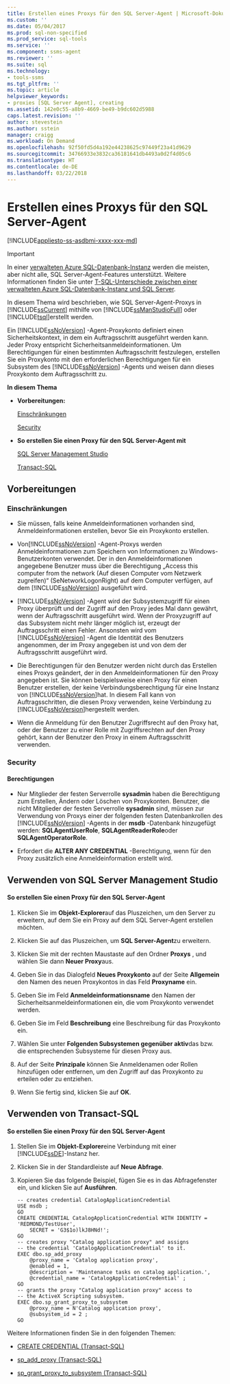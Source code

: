 ```yaml
---
title: Erstellen eines Proxys für den SQL Server-Agent | Microsoft-Dokumentation
ms.custom: ''
ms.date: 05/04/2017
ms.prod: sql-non-specified
ms.prod_service: sql-tools
ms.service: ''
ms.component: ssms-agent
ms.reviewer: ''
ms.suite: sql
ms.technology:
- tools-ssms
ms.tgt_pltfrm: ''
ms.topic: article
helpviewer_keywords:
- proxies [SQL Server Agent], creating
ms.assetid: 142e0c55-a8b9-4669-be49-b9dc602d5988
caps.latest.revision: ''
author: stevestein
ms.author: sstein
manager: craigg
ms.workload: On Demand
ms.openlocfilehash: 92f50fd5d4a192e44238625c97449f23a41d9629
ms.sourcegitcommit: 34766933e3832ca36181641db4493a0d2f4d05c6
ms.translationtype: HT
ms.contentlocale: de-DE
ms.lasthandoff: 03/22/2018
---
```

# <a name="create-a-sql-server-agent-proxy"></a>Erstellen eines Proxys für den SQL Server-Agent
[!INCLUDE[appliesto-ss-asdbmi-xxxx-xxx-md](../../includes/appliesto-ss-asdbmi-xxxx-xxx-md.md)]

> [!IMPORTANT]  
> In einer [verwalteten Azure SQL-Datenbank-Instanz](https://docs.microsoft.com/azure/sql-database/sql-database-managed-instance) werden die meisten, aber nicht alle, SQL Server-Agent-Features unterstützt. Weitere Informationen finden Sie unter [T-SQL-Unterschiede zwischen einer verwalteten Azure SQL-Datenbank-Instanz und SQL Server](https://docs.microsoft.com/azure/sql-database/sql-database-managed-instance-transact-sql-information#sql-server-agent).

In diesem Thema wird beschrieben, wie SQL Server-Agent-Proxys in [!INCLUDE[ssCurrent](../../includes/sscurrent_md.md)] mithilfe von [!INCLUDE[ssManStudioFull](../../includes/ssmanstudiofull_md.md)] oder [!INCLUDE[tsql](../../includes/tsql_md.md)]erstellt werden.  
  
Ein [!INCLUDE[ssNoVersion](../../includes/ssnoversion_md.md)] -Agent-Proxykonto definiert einen Sicherheitskontext, in dem ein Auftragsschritt ausgeführt werden kann. Jeder Proxy entspricht Sicherheitsanmeldeinformationen. Um Berechtigungen für einen bestimmten Auftragsschritt festzulegen, erstellen Sie ein Proxykonto mit den erforderlichen Berechtigungen für ein Subsystem des [!INCLUDE[ssNoVersion](../../includes/ssnoversion_md.md)] -Agents und weisen dann dieses Proxykonto dem Auftragsschritt zu.  
  
**In diesem Thema**  
  
-   **Vorbereitungen:**  
  
    [Einschränkungen](#Restrictions)  
  
    [Security](#Security)  
  
-   **So erstellen Sie einen Proxy für den SQL Server-Agent mit**  
  
    [SQL Server Management Studio](#SSMSProcedure)  
  
    [Transact-SQL](#TsqlProcedure)  
  
## <a name="BeforeYouBegin"></a>Vorbereitungen  
  
### <a name="Restrictions"></a>Einschränkungen  
  
-   Sie müssen, falls keine Anmeldeinformationen vorhanden sind, Anmeldeinformationen erstellen, bevor Sie ein Proxykonto erstellen.  
  
-   Von[!INCLUDE[ssNoVersion](../../includes/ssnoversion_md.md)] -Agent-Proxys werden Anmeldeinformationen zum Speichern von Informationen zu Windows-Benutzerkonten verwendet. Der in den Anmeldeinformationen angegebene Benutzer muss über die Berechtigung „Access this computer from the network (Auf diesen Computer vom Netzwerk zugreifen)“ (SeNetworkLogonRight) auf dem Computer verfügen, auf dem [!INCLUDE[ssNoVersion](../../includes/ssnoversion_md.md)] ausgeführt wird.  
  
-   [!INCLUDE[ssNoVersion](../../includes/ssnoversion_md.md)] -Agent wird der Subsystemzugriff für einen Proxy überprüft und der Zugriff auf den Proxy jedes Mal dann gewährt, wenn der Auftragsschritt ausgeführt wird. Wenn der Proxyzugriff auf das Subsystem nicht mehr länger möglich ist, erzeugt der Auftragsschritt einen Fehler. Ansonsten wird vom [!INCLUDE[ssNoVersion](../../includes/ssnoversion_md.md)] -Agent die Identität des Benutzers angenommen, der im Proxy angegeben ist und von dem der Auftragsschritt ausgeführt wird.  
  
-   Die Berechtigungen für den Benutzer werden nicht durch das Erstellen eines Proxys geändert, der in den Anmeldeinformationen für den Proxy angegeben ist. Sie können beispielsweise einen Proxy für einen Benutzer erstellen, der keine Verbindungsberechtigung für eine Instanz von [!INCLUDE[ssNoVersion](../../includes/ssnoversion_md.md)]hat. In diesem Fall kann von Auftragsschritten, die diesen Proxy verwenden, keine Verbindung zu [!INCLUDE[ssNoVersion](../../includes/ssnoversion_md.md)]hergestellt werden.  
  
-   Wenn die Anmeldung für den Benutzer Zugriffsrecht auf den Proxy hat, oder der Benutzer zu einer Rolle mit Zugriffsrechten auf den Proxy gehört, kann der Benutzer den Proxy in einem Auftragsschritt verwenden.  
  
### <a name="Security"></a>Security  
  
#### <a name="Permissions"></a>Berechtigungen  
  
-   Nur Mitglieder der festen Serverrolle **sysadmin** haben die Berechtigung zum Erstellen, Ändern oder Löschen von Proxykonten. Benutzer, die nicht Mitglieder der festen Serverrolle **sysadmin** sind, müssen zur Verwendung von Proxys einer der folgenden festen Datenbankrollen des [!INCLUDE[ssNoVersion](../../includes/ssnoversion_md.md)] -Agents in der **msdb** -Datenbank hinzugefügt werden: **SQLAgentUserRole**, **SQLAgentReaderRole**oder **SQLAgentOperatorRole**.  
  
-   Erfordert die **ALTER ANY CREDENTIAL** -Berechtigung, wenn für den Proxy zusätzlich eine Anmeldeinformation erstellt wird.  
  
## <a name="SSMSProcedure"></a>Verwenden von SQL Server Management Studio  
  
#### <a name="to-create-a-sql-server-agent-proxy"></a>So erstellen Sie einen Proxy für den SQL Server-Agent  
  
1.  Klicken Sie im **Objekt-Explorer**auf das Pluszeichen, um den Server zu erweitern, auf dem Sie ein Proxy auf dem SQL Server-Agent erstellen möchten.  
  
2.  Klicken Sie auf das Pluszeichen, um **SQL Server-Agent**zu erweitern.  
  
3.  Klicken Sie mit der rechten Maustaste auf den Ordner **Proxys** , und wählen Sie dann **Neuer Proxy**aus.  
  
4.  Geben Sie in das Dialogfeld **Neues Proxykonto** auf der Seite **Allgemein** den Namen des neuen Proxykontos in das Feld **Proxyname** ein.  
  
5.  Geben Sie im Feld **Anmeldeinformationsname** den Namen der Sicherheitsanmeldeinformationen ein, die vom Proxykonto verwendet werden.  
  
6.  Geben Sie im Feld **Beschreibung** eine Beschreibung für das Proxykonto ein.  
  
7.  Wählen Sie unter **Folgenden Subsystemen gegenüber aktiv**das bzw. die entsprechenden Subsysteme für diesen Proxy aus.  
  
8.  Auf der Seite **Prinzipale** können Sie Anmeldenamen oder Rollen hinzufügen oder entfernen, um den Zugriff auf das Proxykonto zu erteilen oder zu entziehen.  
  
9. Wenn Sie fertig sind, klicken Sie auf **OK**.  
  
## <a name="TsqlProcedure"></a>Verwenden von Transact-SQL  
  
#### <a name="to-create-a-sql-server-agent-proxy"></a>So erstellen Sie einen Proxy für den SQL Server-Agent  
  
1.  Stellen Sie im **Objekt-Explorer**eine Verbindung mit einer [!INCLUDE[ssDE](../../includes/ssde_md.md)]-Instanz her.  
  
2.  Klicken Sie in der Standardleiste auf **Neue Abfrage**.  
  
3.  Kopieren Sie das folgende Beispiel, fügen Sie es in das Abfragefenster ein, und klicken Sie auf **Ausführen**.  
  
    ```  
    -- creates credential CatalogApplicationCredential  
    USE msdb ;  
    GO  
    CREATE CREDENTIAL CatalogApplicationCredential WITH IDENTITY = 'REDMOND/TestUser',   
        SECRET = 'G3$1o)lkJ8HNd!';  
    GO  
    -- creates proxy "Catalog application proxy" and assigns
    -- the credential 'CatalogApplicationCredential' to it.  
    EXEC dbo.sp_add_proxy  
        @proxy_name = 'Catalog application proxy',  
        @enabled = 1,  
        @description = 'Maintenance tasks on catalog application.',  
        @credential_name = 'CatalogApplicationCredential' ;  
    GO  
    -- grants the proxy "Catalog application proxy" access to 
    -- the ActiveX Scripting subsystem.  
    EXEC dbo.sp_grant_proxy_to_subsystem  
        @proxy_name = N'Catalog application proxy',  
        @subsystem_id = 2 ;  
    GO  
    ```  
  
Weitere Informationen finden Sie in den folgenden Themen:  
  
-   [CREATE CREDENTIAL (Transact-SQL)](http://msdn.microsoft.com/en-us/d5e9ae69-41d9-4e46-b13d-404b88a32d9d)  
  
-   [sp_add_proxy (Transact-SQL)](http://msdn.microsoft.com/en-us/cb59df37-f103-439b-bec1-2871fb669a8b)  
  
-   [sp_grant_proxy_to_subsystem (Transact-SQL)](http://msdn.microsoft.com/en-us/866aaa27-a1e0-453a-9b1b-af39431ad9c2)  
  
